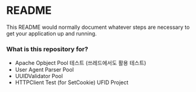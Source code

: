 # README #

This README would normally document whatever steps are necessary to get your application up and running.

### What is this repository for? ###
* Apache Opbject Pool 테스트 (쓰레드에서도 활용 테스트)
* User Agent Parser Pool 
* UUIDValidator Pool
* HTTPClient Test (for SetCookie) UFID Project
